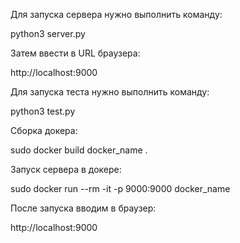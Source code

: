 Для запуска сервера нужно выполнить команду:

python3 server.py

Затем ввести в  URL браузера:

http://localhost:9000

Для запуска теста нужно выполнить команду:

python3 test.py

Сборка докера:

sudo docker build docker_name .

Запуск сервера в докере:

sudo docker run --rm -it  -p 9000:9000 docker_name

После запуска вводим в браузер:

 http://localhost:9000


